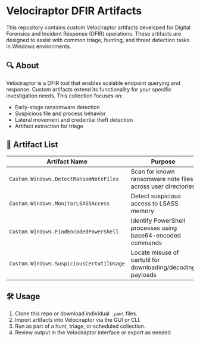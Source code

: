# Velociraptor DFIR Artifacts

This repository contains custom Velociraptor artifacts developed for Digital Forensics and Incident Response (DFIR) operations. These artifacts are designed to assist with common triage, hunting, and threat detection tasks in Windows environments.

## 🔍 About

Velociraptor is a DFIR tool that enables scalable endpoint querying and response. Custom artifacts extend its functionality for your specific investigation needs. This collection focuses on:

- Early-stage ransomware detection
- Suspicious file and process behavior
- Lateral movement and credential theft detection
- Artifact extraction for triage

## 📁 Artifact List

| Artifact Name | Purpose |
|---------------|---------|
| `Custom.Windows.DetectRansomNoteFiles` | Scan for known ransomware note files across user directories |
| `Custom.Windows.MonitorLSASSAccess` | Detect suspicious access to LSASS memory |
| `Custom.Windows.FindEncodedPowerShell` | Identify PowerShell processes using base64-encoded commands |
| `Custom.Windows.SuspiciousCertutilUsage` | Locate misuse of certutil for downloading/decoding payloads |

## 🛠 Usage

1. Clone this repo or download individual `.yaml` files.
2. Import artifacts into Velociraptor via the GUI or CLI.
3. Run as part of a hunt, triage, or scheduled collection.
4. Review output in the Velociraptor interface or export as needed.